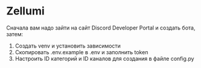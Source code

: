 # Zellumi
Сначала вам надо зайти на сайт Discord Developer Portal и создать бота, затем:
1) Создать venv и установить зависимости
2) Скопировать .env.example в .env и заполнить token
3) Настроить ID категорий и ID каналов для создания в файле config.py